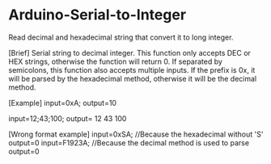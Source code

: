 # Arduino-Serial-to-Integer
Read decimal and hexadecimal string that convert it to long integer.

   [Brief]
   Serial string to decimal integer.
   This function only accepts DEC or HEX strings, otherwise the function will return 0.
   If separated by semicolons, this function also accepts multiple inputs.
   If the prefix is 0x, it will be parsed by the hexadecimal method, otherwise it will be the decimal method.
   
   [Example]
   input=0xA;
   output=10

   input=12;43;100;
   output=
   12
   43
   100

   [Wrong format example]
   input=0xSA; //Because the hexadecimal without 'S'
   output=0 
   input=F1923A; //Because the decimal method is used to parse
   output=0 
